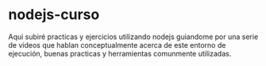 # nodejs-curso
 Aqui subiré practicas y ejercicios utilizando nodejs guiandome por una serie de videos que hablan conceptualmente acerca de este entorno de ejecución, buenas practicas y herramientas comunmente utilizadas.
